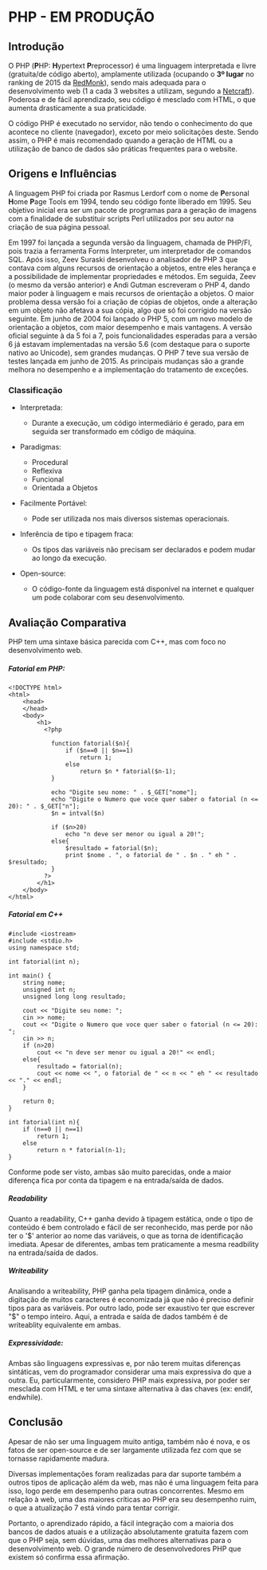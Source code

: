 
# PHP - EM PRODUÇÃO

## Introdução

O PHP (**P**HP: **H**ypertext **P**reprocessor) é uma linguagem interpretada e livre (gratuita/de código aberto), 
amplamente utilizada (ocupando o **3º lugar** no ranking de 2015 da [RedMonk](http://redmonk.com/sogrady/2015/01/14/language-rankings-1-15/)), sendo 
mais adequada para o desenvolvimento web (1 a cada 3 websites a utilizam, segundo a [Netcraft](http://php.net/usage.php)).
Poderosa e de fácil aprendizado, seu código é mesclado com HTML, o que aumenta drasticamente a sua praticidade.

O código PHP é executado no servidor, não tendo o conhecimento do que acontece no cliente (navegador), exceto por meio solicitações deste. Sendo assim, o PHP é mais recomendado quando a geração de HTML ou a utilização de banco de dados são práticas frequentes para o website.

## Origens e Influências

A linguagem PHP foi criada por Rasmus Lerdorf com o nome de **P**ersonal **H**ome **P**age Tools em 1994, tendo seu código fonte liberado em 1995. Seu objetivo inicial era ser um pacote de programas para a geração de imagens com a finalidade de substituir scripts Perl utilizados por seu autor na criação de sua página pessoal.

Em 1997 foi lançada a segunda versão da linguagem, chamada de PHP/FI, pois trazia a ferramenta Forms Interpreter, um interpretador de comandos SQL. Após isso, Zeev Suraski desenvolveu o analisador de PHP 3 que contava com alguns recursos de orientação a objetos, entre eles herança e a possibilidade de implementar propriedades e métodos. Em seguida, Zeev (o mesmo da versão anterior) e Andi Gutman escreveram o PHP 4, dando maior poder à linguagem e mais recursos de orientação a objetos. O maior problema dessa versão foi a criação de cópias de objetos, onde a alteração em um objeto não afetava a sua cópia, algo que só foi corrigido na versão seguinte. Em junho de 2004 foi lançado o PHP 5, com um novo modelo de orientação a objetos, com maior desempenho e mais vantagens.
A versão oficial seguinte à da 5 foi a 7, pois funcionalidades esperadas para a versão 6 já estavam implementadas na versão 5.6 (com destaque para o suporte nativo ao Unicode), sem grandes mudanças. O PHP 7 teve sua versão de testes lançada em junho de 2015. As principais mudanças são a grande melhora no desempenho e a implementação do tratamento de exceções.


### Classificação

- Interpretada:
	- Durante a execução, um código intermediário é gerado, para em seguida ser transformado em código de máquina.
	
- Paradigmas: 
	- Procedural
	- Reflexiva
	- Funcional
	- Orientada a Objetos

- Facilmente Portável:
	- Pode ser utilizada nos mais diversos sistemas operacionais.
	
- Inferência de tipo e tipagem fraca:
	- Os tipos das variáveis não precisam ser declarados e podem mudar ao longo da execução.
	
- Open-source:
	- O código-fonte da linguagem está disponível na internet e qualquer um pode colaborar com seu desenvolvimento.


## Avaliação Comparativa
PHP tem uma sintaxe básica parecida com C++, mas com foco no desenvolvimento web. 

##### Fatorial em PHP:

	<!DOCTYPE html>
	<html>
	    <head>
	    </head>
	    <body>
	        <h1>
	          <?php
	          
	            function fatorial($n){
	                if ($n==0 || $n==1)
	                    return 1;
	                else
	                    return $n * fatorial($n-1);
	            }
	          
	            echo "Digite seu nome: " . $_GET["nome"];
	            echo "Digite o Numero que voce quer saber o fatorial (n <= 20): " . $_GET["n"];
	            $n = intval($n)
	            
	            if ($n>20)
	                echo "n deve ser menor ou igual a 20!";
	            else{
	                $resultado = fatorial($n);
	                print $nome . ", o fatorial de " . $n . " eh " . $resultado;
	            }
	          ?>
	        </h1>
	    </body>
	</html>

##### Fatorial em C++
	#include <iostream>
	#include <stdio.h>
	using namespace std;
	
	int fatorial(int n);
	
	int main() {
		string nome;
		unsigned int n;
	    unsigned long long resultado;
	
	    cout << "Digite seu nome: ";
	    cin >> nome;
	    cout << "Digite o Numero que voce quer saber o fatorial (n <= 20): ";
	    cin >> n;
	    if (n>20)
	        cout << "n deve ser menor ou igual a 20!" << endl;
	    else{
	        resultado = fatorial(n);
	        cout << nome << ", o fatorial de " << n << " eh " << resultado << "." << endl;
	    }
	    
		return 0;
	}
	
	int fatorial(int n){
	    if (n==0 || n==1)
	        return 1;
	    else
	        return n * fatorial(n-1);
	}

Conforme pode ser visto, ambas são muito parecidas, onde a maior diferença fica por conta da tipagem e na entrada/saída de dados.

##### Readability

Quanto a readability, C++ ganha devido à tipagem estática, onde o tipo de conteúdo é bem controlado e fácil de ser reconhecido, mas perde por não ter o '$' anterior ao nome das variáveis, o que as torna de identificação imediata. Apesar de diferentes, ambas tem praticamente a mesma readbility na entrada/saída de dados.

##### Writeability

  Analisando a writeability, PHP ganha pela tipagem dinâmica, onde a digitação de muitos caracteres é economizada já que não é preciso definir tipos para as variáveis. Por outro lado, pode ser exaustivo ter que escrever "$" o tempo inteiro. Aqui, a entrada e saída de dados também é de writeablity equivalente em ambas.

##### Expressividade:
  Ambas são linguagens expressivas e, por não terem muitas diferenças sintáticas, vem do programador considerar uma mais expressiva do que a outra. Eu, particularmente, considero PHP mais expressiva, por poder ser mesclada com HTML e ter uma sintaxe alternativa à das chaves (ex: endif, endwhile).

## Conclusão

Apesar de não ser uma linguagem muito antiga, também não é nova, e os fatos de ser open-source e de ser largamente utilizada fez com que se tornasse rapidamente
madura.

Diversas implementações foram realizadas para dar suporte também a outros tipos de aplicação além da web, mas não é uma linguagem feita para isso, logo perde em
desempenho para outras concorrentes. Mesmo em relação à web, uma das maiores críticas ao PHP era seu desempenho ruim, o que a atualização 7 está vindo para tentar
corrigir.

Portanto, o aprendizado rápido, a fácil integração com a maioria dos bancos de dados atuais e a utilização absolutamente gratuita fazem com que o PHP seja, 
sem dúvidas, uma das melhores alternativas para o desenvolvimento web. O grande número de desenvolvedores PHP que existem só confirma essa afirmação.


